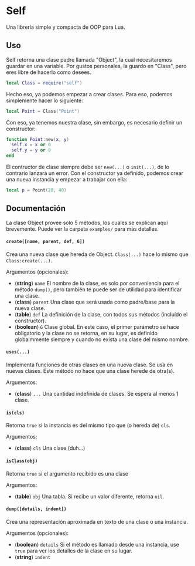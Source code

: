 # Self

Una librería simple y compacta de OOP para Lua.

## Uso

Self retorna una clase padre llamada "Object", la cual necesitaremos guardar en una variable. Por gustos personales, la guardo en "Class", pero eres libre de hacerlo como desees.

```lua
local Class = require("self")
```

Hecho eso, ya podemos empezar a crear clases. Para eso, podemos simplemente hacer lo siguiente:

```lua
local Point = Class("Point")
```

Con eso, ya tenemos nuestra clase, sin embargo, es necesario definir un constructor:

```lua
function Point:new(x, y)
  self.x = x or 0
  self.y = y or 0
end
```

El contructor de clase siempre debe ser `new(...)` o `init(...)`, de lo contrario lanzará un error. Con el constructor ya definido, podemos crear una nueva instancia y empezar a trabajar con ella:

```lua
local p = Point(20, 40)
```

## Documentación

La clase Object provee solo 5 métodos, los cuales se explican aquí brevemente. Puede ver la carpeta `examples/` para más detalles.

#### `create([name, parent, def, G])`

Crea una nueva clase que hereda de Object. `Class(...)` hace lo mismo que `Class:create(...)`.

Argumentos (opcionales):

 - (__string__)  `name`   El nombre de la clase, es solo por conveniencia para el método `dump()`, pero también te puede ser de utilidad para identificar una clase.
 - (__class__)   `parent` Una clase que será usada como padre/base para la nueva clase.
 - (__table__)   `def`    La definición de la clase, con todos sus métodos (incluído el constructor).
 - (__boolean__) `G`      Clase global. En este caso, el primer parámetro se hace obligatorio y
                      la clase no se retorna, en su lugar, es definido globalmmente siempre y cuando no
                      exista una clase del mismo nombre.

#### `uses(...)`

Implementa funciones de otras clases en una nueva clase. Se usa en nuevas clases. Éste método no hace que una clase herede de otra(s).

Argumentos:

 - (__class__) `...` Una cantidad indefinida de clases. Se espera al menos 1 clase.

#### `is(cls)`

Retorna `true` si la instancia es del mismo tipo que (o hereda de) `cls`.

Argumentos:

 - (__class__) `cls` Una clase (duh...)

#### `isClass(obj)`

Retorna `true` si el argumento recibido es una clase

Argumentos:

 - (__table__) `obj` Una tabla. Si recibe un valor diferente, retorna `nil`.

#### `dump([details, indent])`

Crea una representación aproximada en texto de una clase o una instancia.

Argumentos (opcionales):

 - (__boolean__) `details` Si el método es llamado desde una instancia, use `true` para ver
                       los detalles de la clase en su lugar.
 - (__string__)  `indent`
